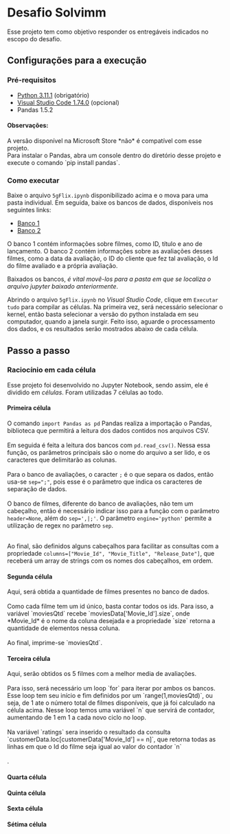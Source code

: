 # Desafio Solvimm

Esse projeto tem como objetivo responder os entregáveis indicados no escopo do desafio.

## Configurações para a execução

### Pré-requisitos

<ul>
  <li><a href="https://www.python.org/downloads/">Python 3.11.1</a> (obrigatório)</li>
  <li><a href="https://code.visualstudio.com/download">Visual Studio Code 1.74.0</a> (opcional)</li>
  <li>Pandas 1.5.2 </li>
</ul>

<h4>Observações:</h4> 
A versão disponível na Microsoft Store *não* é compatível com esse projeto.<br/>
Para instalar o Pandas, abra um console dentro do diretório desse projeto e execute o comando `pip install pandas`.

### Como executar

Baixe o arquivo `5gFlix.ipynb` disponibilizado acima e o mova para uma pasta individual. 
Em seguida, baixe os bancos de dados, disponíveis nos seguintes links:

<ul>
  <li><a href="https://drive.google.com/file/d/1gLsCjaMrL91ECdThq58cZAzB9tPxG18g/view?usp=sharing">Banco 1</a></li>
  <li><a href="https://drive.google.com/file/d/1C_T1w8fc7Oa8MeTo4LMTEcv90IfEOS-6/view?usp=sharing">Banco 2</a></li>
</ul>

O banco 1 contém informações sobre filmes, como ID, título e ano de lançamento. O banco 2 contém informações sobre as avaliações desses filmes, como a data da avaliação, o ID do cliente que fez tal avaliação, o Id do filme avaliado e a própria avaliação.<br/>

Baixados os bancos, *é vital movê-los para a pasta em que se localiza o arquivo jupyter baixado anteriormente*.<br/>

Abrindo o arquivo `5gFlix.ipynb` no *Visual Studio Code*, clique em `Executar tudo` para compilar as células. Na primeira vez, será necessário selecionar o kernel, então basta selecionar a versão do python instalada em seu computador, quando a janela surgir. Feito isso, aguarde o processamento dos dados, e os resultados serão mostrados abaixo de cada célula.

## Passo a passo

### Raciocínio em cada célula

Esse projeto foi desenvolvido no Jupyter Notebook, sendo assim, ele é dividido em *células*. Foram utilizadas 7 células ao todo.

<h4>Primeira célula</h4>

O comando `import Pandas as pd` Pandas realiza a importação o Pandas, biblioteca que permitirá a leitura dos dados contidos nos arquivos CSV. <br/><br/>
Em seguida é feita a leitura dos bancos com `pd.read_csv()`. Nessa essa função, os parâmetros principais são o nome do arquivo a ser lido, e os caracteres que delimitarão as colunas. <br/><br/>
Para o banco de avaliações, o caracter `;` é o que separa os dados, então usa-se `sep=";"`, pois esse é o parâmetro que indica os caracteres de separação de dados.<br/><br/>
O banco de filmes, diferente do banco de avaliações, não tem um cabeçalho, então é necessário indicar isso para a função com o parâmetro `header=None`, além do `sep=',|;'`. O parâmetro `engine='python'` permite a utilização de regex no parâmetro `sep`. <br/><br/>

Ao final, são definidos alguns cabeçalhos para facilitar as consultas com a propriedade `columns=["Movie_Id", "Movie_Title", "Release_Date"]`, que receberá um array de strings com os nomes dos cabeçalhos, em ordem.

<h4>Segunda célula</h4>
Aqui, será obtida a quantidade de filmes presentes no banco de dados. <br/><br/>
Como cada filme tem um id único, basta contar todos os ids. Para isso, a variável `moviesQtd` recebe `moviesData['Movie_Id'].size`, onde *Movie_Id* é o nome da coluna desejada e a propriedade `size` retorna a quantidade de elementos nessa coluna.<br/><br/>
Ao final, imprime-se `moviesQtd`.

<h4>Terceira célula</h4>
Aqui, serão obtidos os 5 filmes com a melhor media de avaliações. <br/><br/>
Para isso, será necessário um loop `for` para iterar por ambos os bancos. Esse loop tem seu início e fim definidos por um `range(1,moviesQtd)`, ou seja, de 1 ate o número total de filmes disponíveis, que já foi calculado na célula acima. Nesse loop temos uma variável `n` que servirá de contador, aumentando de 1 em 1 a cada novo ciclo no loop.<br/><br/>
Na variável `ratings` sera inserido o resultado da consulta `customerData.loc[customerData['Movie_Id'] == n]`, que retorna todas as linhas em que o Id do filme seja igual ao valor do contador `n` <br/><br/>.
<h4>Quarta célula</h4>

<h4>Quinta célula</h4>

<h4>Sexta célula</h4>

<h4>Sétima célula</h4>





